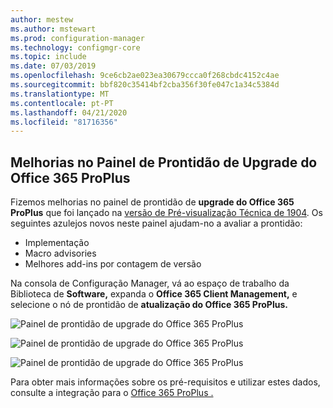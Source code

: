 ```yaml
---
author: mestew
ms.author: mstewart
ms.prod: configuration-manager
ms.technology: configmgr-core
ms.topic: include
ms.date: 07/03/2019
ms.openlocfilehash: 9ce6cb2ae023ea30679ccca0f268cbdc4152c4ae
ms.sourcegitcommit: bbf820c35414bf2cba356f30fe047c1a34c5384d
ms.translationtype: MT
ms.contentlocale: pt-PT
ms.lasthandoff: 04/21/2020
ms.locfileid: "81716356"
---
```

## <a name="improvements-to-office-365-proplus-upgrade-readiness-dashboard"></a>Melhorias no Painel de Prontidão de Upgrade do Office 365 ProPlus
<!--4021125-->


Fizemos melhorias no painel de prontidão de **upgrade do Office 365 ProPlus** que foi lançado na [versão de Pré-visualização Técnica de 1904](../../technical-preview-1904.md#bkmk_o365). Os seguintes azulejos novos neste painel ajudam-no a avaliar a prontidão:

- Implementação
- Macro advisories
- Melhores add-ins por contagem de versão

Na consola de Configuração Manager, vá ao espaço de trabalho da Biblioteca de **Software,** expanda o **Office 365 Client Management,** e selecione o nó de prontidão de **atualização do Office 365 ProPlus.**

![Painel de prontidão de upgrade do Office 365 ProPlus](../../media/4021125-office-365-upgrade-readiness-dashboard.png)

![Painel de prontidão de upgrade do Office 365 ProPlus](../../media/4021125-office-365-to-add-ins.png)

![Painel de prontidão de upgrade do Office 365 ProPlus](../../media/4021125-office-365-macro-advisories.png)

Para obter mais informações sobre os pré-requisitos e utilizar estes dados, consulte a integração para o [Office 365 ProPlus .](https://docs.microsoft.com/sccm/sum/deploy-use/office-365-dashboard#bkmk_o365_readiness)

